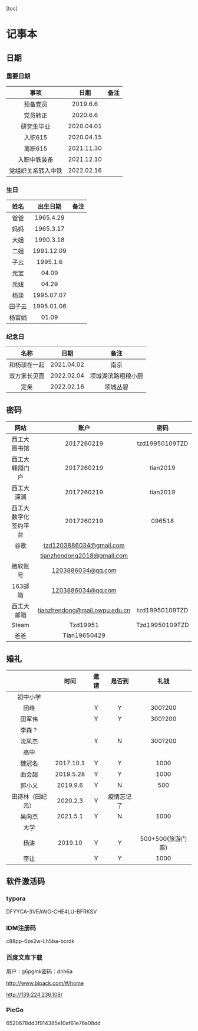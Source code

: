 [toc]

# 记事本

## 日期

### 重要日期



|        事项        |    日期    | 备注 |
| :----------------: | :--------: | :--: |
|      预备党员      |  2019.6.6  |      |
|      党员转正      |  2020.6.6  |      |
|     研究生毕业     | 2020.04.01 |      |
|      入职615       | 2020.04.15 |      |
|      离职615       | 2021.11.30 |      |
|    入职中铁装备    | 2021.12.10 |      |
| 党组织关系转入中铁 | 2022.02.16 |      |



### 生日

|  姓名  |  出生日期  | 备注 |
| :----: | :--------: | :--: |
|  爸爸  | 1965.4.29  |      |
|  妈妈  | 1965.3.17  |      |
|  大姐  | 1990.3.18  |      |
|  二姐  | 1991.12.09 |      |
|  子云  |  1995.1.6  |      |
|  元宝  |   04.09    |      |
|  元妞  |   04.29    |      |
|  杨琰  | 1995.07.07 |      |
| 田子云 | 1995.01.06 |      |
| 杨富娟 |   01.09    |      |



### 纪念日

|     名称     |    日期    |        备注        |
| :----------: | :--------: | :----------------: |
| 和杨琰在一起 | 2021.04.02 |        南京        |
| 双方家长见面 | 2022.02.04 | 项城湖滨路粗粮小厨 |
|     定亲     | 2022.02.16 |      项城丛碧      |



## 密码

|         网站         |                             账户                             |      密码      |
| :------------------: | :----------------------------------------------------------: | :------------: |
|     西工大图书馆     |                          2017260219                          | tzd19950109TZD |
|    西工大翱翔门户    |                          2017260219                          |    tian2019    |
|      西工大深澜      |                          2017260219                          |    tian2019    |
| 西工大数字化签约平台 |                          2017260219                          |     096518     |
|         谷歌         |  [tzd1203886034@gmail.com](mailto:tzd1203886034@gmail.com)   |                |
|                      | [tianzhendong2018@gmail.com](mailto:tianzhendong2018@gmail.com) |                |
|       微软账号       |        [1203886034@qq.com](mailto:1203886034@qq.com)         |                |
|       163邮箱        |        [1203886034@qq.com](mailto:1203886034@qq.com)         |                |
|      西工大邮箱      | [tianzhendong@mail.nwpu.edu.cn](mailto:tianzhendong@mail.nwpu.edu.cn) | tzd19950109TZD |
|        Steam         |                           Tzd19951                           | Tzd19950109TZD |
|         爸爸         |                         Tian19650429                         |                |

## 婚礼



|                  |   时间    | 邀请 |   是否到   |       礼钱        |
| :--------------: | :-------: | :--: | :--------: | :---------------: |
|     初中小学     |           |      |            |                   |
|       田峰       |           |  Y   |     Y      |      300?200      |
|      田军伟      |           |  Y   |     Y      |      300?200      |
|      李森？      |           |      |            |                   |
|      沈凤杰      |           |  Y   |     N      |      300?200      |
|       高中       |           |      |            |                   |
|      魏冠名      | 2017.10.1 |  Y   |     Y      |       1000        |
|      曲会超      | 2019.5.28 |  Y   |     Y      |       1000        |
|      郭小义      | 2019.9.6  |  Y   |     N      |        500        |
| 田诗林（田纪元） | 2020.2.3  |  Y   | 疫情忘记了 |                   |
|      吴向杰      | 2021.5.1  |  Y   |     N      |       1000        |
|       大学       |           |      |            |                   |
|       杨涛       |  2019.10  |  Y   |     Y      | 500+500(旅游门票) |
|       李让       |           |  Y   |     Y      |       1000        |



## 软件激活码

### typora

DFYYCA-3VEAWG-CHE4LU-BFRKSV

### IDM注册码

c88pp-6ze2w-Lh5ba-bcrdk

### 百度文库下载

用户：g6pgmk密码：dnh6a

http://www.blpack.com/#/home

http://139.224.236.108/

### PicGo

6520678dd3f914385e10af61e76a08dd

